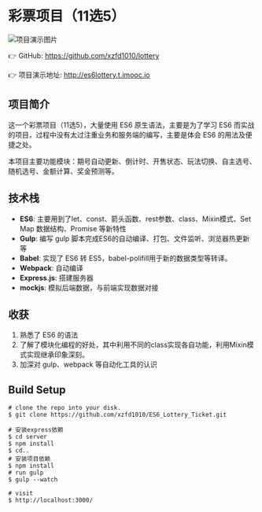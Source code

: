 # 彩票项目（11选5）

![项目演示图片](http://oph264zoo.bkt.clouddn.com/17-7-3/87703335.jpg)

👉 GitHub: https://github.com/xzfd1010/lottery

👉 项目演示地址: http://es6lottery.t.imooc.io

## 项目简介

这一个彩票项目（11选5），大量使用 ES6 原生语法，主要是为了学习 ES6 而实战的项目，过程中没有太过注重业务和服务端的编写，主要是体会 ES6 的用法及便捷之处。

本项目主要功能模块：期号自动更新、倒计时、开售状态、玩法切换、自主选号、随机选号、金额计算、奖金预测等。

## 技术栈

- **ES6**: 主要用到了let、const、箭头函数、rest参数、class、Mixin模式、Set Map 数据结构、Promise 等新特性
- **Gulp**: 编写 gulp 脚本完成ES6的自动编译、打包、文件监听、浏览器热更新等
- **Babel**: 实现了 ES6 转 ES5，babel-polifill用于新的数据类型等转译。
- **Webpack**: 自动编译
- **Express.js**: 搭建服务器
- **mockjs**: 模拟后端数据，与前端实现数据对接

## 收获

1. 熟悉了 ES6 的语法
2. 了解了模块化编程的好处，其中利用不同的class实现各自功能，利用Mixin模式实现继承印象深刻。
3. 加深对 gulp、webpack 等自动化工具的认识

## Build Setup

```
# clone the repo into your disk.
$ git clone https://github.com/xzfd1010/ES6_Lottery_Ticket.git

# 安装express依赖
$ cd server
$ npm install
$ cd..
# 安装项目依赖
$ npm install
# run gulp
$ gulp --watch

# visit
$ http://localhost:3000/
```
    
    
   